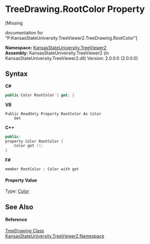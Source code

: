 # TreeDrawing.RootColor Property 
 

\[Missing <summary> documentation for "P:KansasStateUniversity.TreeViewer2.TreeDrawing.RootColor"\]

**Namespace:**&nbsp;<a href="4feb08d4-45a9-d5a7-f8c5-964962c586e5">KansasStateUniversity.TreeViewer2</a><br />**Assembly:**&nbsp;KansasStateUniversity.TreeViewer2 (in KansasStateUniversity.TreeViewer2.dll) Version: 2.0.0.0 (2.0.0.0)

## Syntax

**C#**<br />
``` C#
public Color RootColor { get; }
```

**VB**<br />
``` VB
Public ReadOnly Property RootColor As Color
	Get
```

**C++**<br />
``` C++
public:
property Color RootColor {
	Color get ();
}
```

**F#**<br />
``` F#
member RootColor : Color with get

```


#### Property Value
Type: <a href="https://docs.microsoft.com/dotnet/api/system.drawing.color" target="_blank" rel="noopener noreferrer">Color</a>

## See Also


#### Reference
<a href="318fe5cb-7ed3-d88a-515f-82753b6dbf3e">TreeDrawing Class</a><br /><a href="4feb08d4-45a9-d5a7-f8c5-964962c586e5">KansasStateUniversity.TreeViewer2 Namespace</a><br />